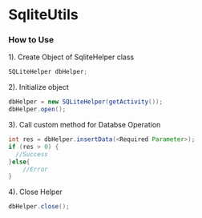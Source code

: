 # SqliteUtils

<H3>How to Use</H3>

1). Create Object of SqliteHelper class   
```java
SQLiteHelper dbHelper;  
```
2). Initialize object  
```java
dbHelper = new SQLiteHelper(getActivity());  
dbHelper.open();  
```
3). Call custom method for Databse Operation  
```java
int res = dbHelper.insertData(<Required Parameter>);  
if (res > 0) {  
  //Success  
}else{  
	//Error  
}  
```
4). Close Helper  
```java
dbHelper.close();
```
